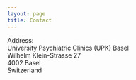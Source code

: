 ```yaml
---
layout: page
title: Contact
---
```


Address: <br />
University Psychiatric Clinics (UPK) Basel <br />
Wilhelm Klein-Strasse 27 <br />
4002 Basel <br />
Switzerland
